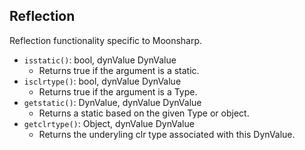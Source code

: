 ## Reflection

Reflection functionality specific to Moonsharp.

- `isstatic()`: bool, dynValue DynValue
  - Returns true if the argument is a static.
- `isclrtype()`: bool, dynValue DynValue
  - Returns true if the argument is a Type.
- `getstatic()`: DynValue, dynValue DynValue
  - Returns a static based on the given Type or object.
- `getclrtype()`: Object, dynValue DynValue
  - Returns the underyling clr type associated with this DynValue.
